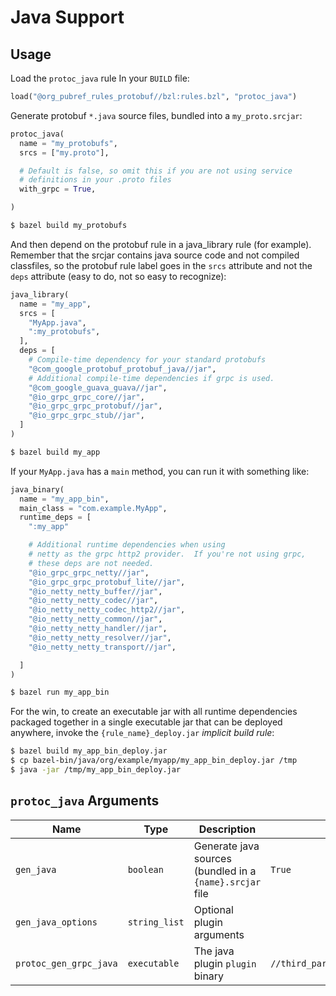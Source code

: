 # Java Support

## Usage

Load the `protoc_java` rule In your `BUILD` file:

```python
load("@org_pubref_rules_protobuf//bzl:rules.bzl", "protoc_java")
```

Generate protobuf `*.java` source files, bundled into a
`my_proto.srcjar`:

```python
protoc_java(
  name = "my_protobufs",
  srcs = ["my.proto"],

  # Default is false, so omit this if you are not using service
  # definitions in your .proto files
  with_grpc = True,

)
```

```sh
$ bazel build my_protobufs
```

And then depend on the protobuf rule in a java_library rule (for
example).  Remember that the srcjar contains java source code and not
compiled classfiles, so the protobuf rule label goes in the `srcs`
attribute and not the `deps` attribute (easy to do, not so easy to
recognize):

```python
java_library(
  name = "my_app",
  srcs = [
    "MyApp.java",
    ":my_protobufs",
  ],
  deps = [
    # Compile-time dependency for your standard protobufs
    "@com_google_protobuf_protobuf_java//jar",
    # Additional compile-time dependencies if grpc is used.
    "@com_google_guava_guava//jar",
    "@io_grpc_grpc_core//jar",
    "@io_grpc_grpc_protobuf//jar",
    "@io_grpc_grpc_stub//jar",
  ]
)
```

```sh
$ bazel build my_app
```

If your `MyApp.java` has a `main` method, you can run it with
something like:

```python
java_binary(
  name = "my_app_bin",
  main_class = "com.example.MyApp",
  runtime_deps = [
    ":my_app"

    # Additional runtime dependencies when using
    # netty as the grpc http2 provider.  If you're not using grpc,
    # these deps are not needed.
    "@io_grpc_grpc_netty//jar",
    "@io_grpc_grpc_protobuf_lite//jar",
    "@io_netty_netty_buffer//jar",
    "@io_netty_netty_codec//jar",
    "@io_netty_netty_codec_http2//jar",
    "@io_netty_netty_common//jar",
    "@io_netty_netty_handler//jar",
    "@io_netty_netty_resolver//jar",
    "@io_netty_netty_transport//jar",

  ]
)
```

```sh
$ bazel run my_app_bin
```

For the win, to create an executable jar with all runtime dependencies
packaged together in a single executable jar that can be deployed
anywhere, invoke the `{rule_name}_deploy.jar` *implicit build rule*:


```sh
$ bazel build my_app_bin_deploy.jar
$ cp bazel-bin/java/org/example/myapp/my_app_bin_deploy.jar /tmp
$ java -jar /tmp/my_app_bin_deploy.jar
```


## `protoc_java` Arguments

| Name | Type | Description | Default |
| ---- | ---- | ----------- | ------- |
| `gen_java` | `boolean` | Generate java sources (bundled in a `{name}.srcjar` file | `True` |
| `gen_java_options` | `string_list` | Optional plugin arguments |  |
| `protoc_gen_grpc_java` | `executable` | The java plugin `plugin` binary | `//third_party/protobuf:protoc_gen_grpc_java` |

